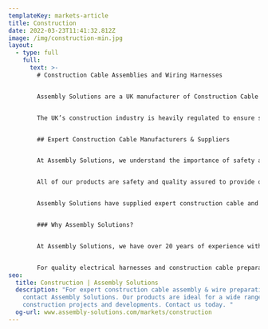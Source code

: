 ```yaml
---
templateKey: markets-article
title: Construction
date: 2022-03-23T11:41:32.812Z
image: /img/construction-min.jpg
layout:
  - type: full
    full:
      text: >-
        # Construction Cable Assemblies and Wiring Harnesses


        Assembly Solutions are a UK manufacturer of Construction Cable Assemblies and Wiring Harnesses.


        The UK’s construction industry is heavily regulated to ensure safety and quality is guaranteed. This is the same for construction cables that are used in both domestic and commercial building and renovation sectors. At Assembly Solutions, our cable preparation and wire harnessing products can be designed and manufactured to suit your specific requirements for a range of different construction needs.


        ## Expert Construction Cable Manufacturers & Suppliers 


        At Assembly Solutions, we understand the importance of safety and quality testing to ensure ultimate reliability for a variety of different construction requirements. Whether you need cable and harness products for fire alarm systems, lighting controls or fixtures and fittings, we have the ideal solutions for your electrical requirements. 


        All of our products are safety and quality assured to provide our customers with high-grade electrical assemblies and wire harnesses. Our custom cable services can be designed and manufactured to meet specific requirements. Made by our expert teams in the UK, our products are proven to be more cost-effective and time-saving than outsourcing electrical assemblies from abroad. 


        Assembly Solutions have supplied expert construction cable and wire preparation solutions for a wide range of different building and construction companies. Our services and products are ideal for large installations and commercial developments that require high safety standards and meet quality regulations.


        ### Why Assembly Solutions?


        At Assembly Solutions, we have over 20 years of experience within the cable assembly and wire preparation industry. We have supplied a wide variety of different construction companies across the UK for a range of different projects and developments. We’ve worked with well-known construction businesses like    and    . Our customers always receive the highest level of quality and service at affordable prices. Assembly Solutions provide expertly designed and crafted electrical assemblies and wiring harnesses, ideal for a huge range of professional applications.


        For quality electrical harnesses and construction cable preparation services, contact Assembly Solutions today. Our team will be happy to help and advise you on any questions you may have.
seo:
  title: Construction | Assembly Solutions
  description: "For expert construction cable assembly & wire preparation services
    contact Assembly Solutions. Our products are ideal for a wide range of
    construction projects and developments. Contact us today. "
  og-url: www.assembly-solutions.com/markets/construction
---
```

